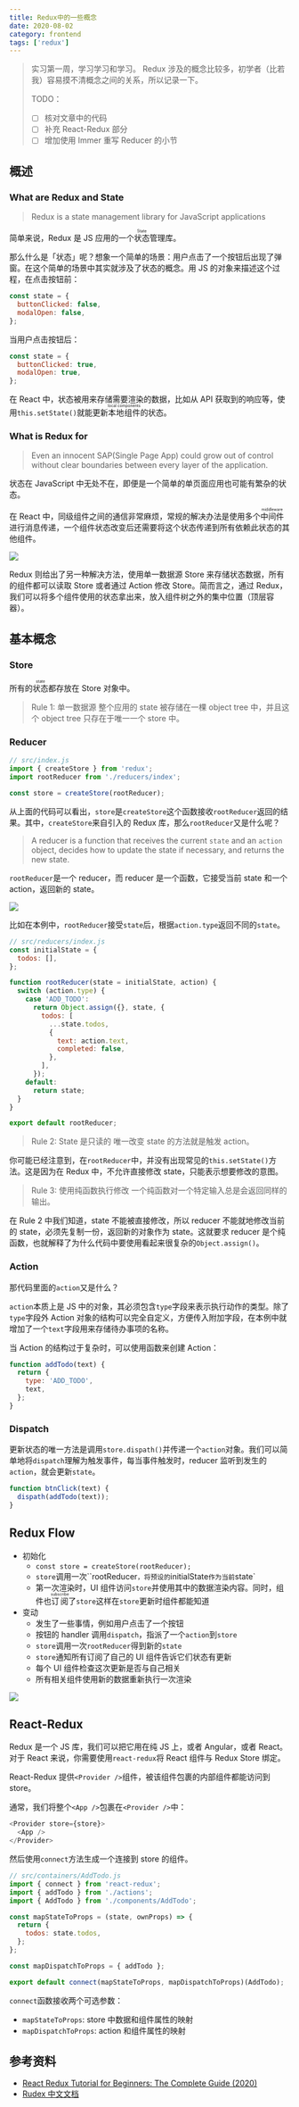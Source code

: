 ```yaml
---
title: Redux中的一些概念
date: 2020-08-02
category: frontend
tags: ['redux']
---
```


> 实习第一周，学习学习和学习。
> Redux 涉及的概念比较多，初学者（比若我）容易摸不清概念之间的关系，所以记录一下。
>
> TODO：
>
> - [ ] 核对文章中的代码
> - [ ] 补充 React-Redux 部分
> - [ ] 增加使用 Immer 重写 Reducer 的小节

## 概述

### What are Redux and State

> Redux is a state management library for JavaScript applications

简单来说，Redux 是 JS 应用的一个<ruby>状态<rt>State</rt></ruby>管理库。

那么什么是「状态」呢？想象一个简单的场景：用户点击了一个按钮后出现了弹窗。在这个简单的场景中其实就涉及了状态的概念。用 JS 的对象来描述这个过程，在点击按钮前：

```js
const state = {
  buttonClicked: false,
  modalOpen: false,
};
```

当用户点击按钮后：

```js
const state = {
  buttonClicked: true,
  modalOpen: true,
};
```

在 React 中，状态被用来存储需要渲染的数据，比如从 API 获取到的响应等，使用`this.setState()`就能更新<ruby>本地组件<rt>local components</rt></ruby>的状态。

### What is Redux for

> Even an innocent SAP(Single Page App) could grow out of control without clear boundaries between every layer of the application.

状态在 JavaScript 中无处不在，即便是一个简单的单页面应用也可能有繁杂的状态。

在 React 中，同级组件之间的通信非常麻烦，常规的解决办法是使用多个<ruby>中间件<rt>middleware</rt></ruby>进行消息传递，一个组件状态改变后还需要将这个状态传递到所有依赖此状态的其他组件。

![](https://pic.rhinoc.top/mweb/15963462054771.jpg)

Redux 则给出了另一种解决方法，使用单一数据源 Store 来存储状态数据，所有的组件都可以读取 Store 或者通过 Action 修改 Store。简而言之，通过 Redux，我们可以将多个组件使用的状态拿出来，放入组件树之外的集中位置（顶层容器）。

## 基本概念

### Store

所有的<ruby>状态<rt>state</rt></ruby>都存放在 Store 对象中。

> Rule 1: 单一数据源
> 整个应用的 state 被存储在一棵 object tree 中，并且这个 object tree 只存在于唯一一个 store 中。

### Reducer

```js
// src/index.js
import { createStore } from 'redux';
import rootReducer from './reducers/index';

const store = createStore(rootReducer);
```

从上面的代码可以看出，`store`是`createStore`这个函数接收`rootReducer`返回的结果。其中，`createStore`来自引入的 Redux 库，那么`rootReducer`又是什么呢？

> A reducer is a function that receives the current `state` and an `action` object, decides how to update the state if necessary, and returns the new state.

`rootReducer`是一个 reducer，而 reducer 是一个函数，它接受当前 state 和一个 action，返回新的 state。

![](https://pic.rhinoc.top/mweb/15963494026489.jpg)

比如在本例中，`rootReducer`接受`state`后，根据`action.type`返回不同的`state`。

```js
// src/reducers/index.js
const initialState = {
  todos: [],
};

function rootReducer(state = initialState, action) {
  switch (action.type) {
    case 'ADD_TODO':
      return Object.assign({}, state, {
        todos: [
          ...state.todos,
          {
            text: action.text,
            completed: false,
          },
        ],
      });
    default:
      return state;
  }
}

export default rootReducer;
```

> Rule 2: State 是只读的
> 唯一改变 state 的方法就是触发 action。

你可能已经注意到，在`rootReducer`中，并没有出现常见的`this.setState()`方法。这是因为在 Redux 中，不允许直接修改 state，只能表示想要修改的意图。

> Rule 3: 使用纯函数执行修改
> 一个纯函数对一个特定输入总是会返回同样的输出。

在 Rule 2 中我们知道，state 不能被直接修改，所以 reducer 不能就地修改当前的 state，必须先复制一份，返回新的对象作为 state。这就要求 reducer 是个纯函数，也就解释了为什么代码中要使用看起来很复杂的`Object.assign()`。

### Action

那代码里面的`action`又是什么？

`action`本质上是 JS 中的对象，其必须包含`type`字段来表示执行动作的类型。除了`type`字段外 Action 对象的结构可以完全自定义，方便传入附加字段，在本例中就增加了一个`text`字段用来存储待办事项的名称。

当 Action 的结构过于复杂时，可以使用函数来创建 Action：

```js
function addTodo(text) {
  return {
    type: 'ADD_TODO',
    text,
  };
}
```

### Dispatch

更新状态的唯一方法是调用`store.dispath()`并传递一个`action`对象。我们可以简单地将`dispatch`理解为触发事件，每当事件触发时，reducer 监听到发生的`action`，就会更新`state`。

```js
function btnClick(text) {
  dispath(addTodo(text));
}
```

## Redux Flow

- 初始化
  - `const store = createStore(rootReducer);`
  - `store`调用一次``rootReducer`，将预设的`initialState`作为当前`state`
  - 第一次渲染时，UI 组件访问`store`并使用其中的数据渲染内容。同时，组件也<ruby>订阅<rt>subscribe</rt></ruby>了`store`这样在`store`更新时组件都能知道
- 变动
  - 发生了一些事情，例如用户点击了一个按钮
  - 按钮的 handler 调用`dispatch`，指派了一个`action`到`store`
  - `store`调用一次`rootReducer`得到新的`state`
  - `store`通知所有订阅了自己的 UI 组件告诉它们状态有更新
  - 每个 UI 组件检查这次更新是否与自己相关
  - 所有相关组件使用新的数据重新执行一次渲染

![](https://pic.rhinoc.top/mweb/image-20200802153658635.png)

## React-Redux

Redux 是一个 JS 库，我们可以把它用在纯 JS 上，或者 Angular，或者 React。对于 React 来说，你需要使用`react-redux`将 React 组件与 Redux Store 绑定。

React-Redux 提供`<Provider />`组件，被该组件包裹的内部组件都能访问到 store。

通常，我们将整个`<App />`包裹在`<Provider />`中：

```js
<Provider store={store}>
  <App />
</Provider>
```

然后使用`connect`方法生成一个连接到 store 的组件。

```js
// src/containers/AddTodo.js
import { connect } from 'react-redux';
import { addTodo } from './actions';
import { AddTodo } from './components/AddTodo';

const mapStateToProps = (state, ownProps) => {
  return {
    todos: state.todos,
  };
};

const mapDispatchToProps = { addTodo };

export default connect(mapStateToProps, mapDispatchToProps)(AddTodo);
```

`connect`函数接收两个可选参数：

- `mapStateToProps`: store 中数据和组件属性的映射
- `mapDispatchToProps`: action 和组件属性的映射

## 参考资料

- [React Redux Tutorial for Beginners: The Complete Guide (2020)](https://www.valentinog.com/blog/redux/)
- [Rudex 中文文档](https://cn.redux.js.org/)
